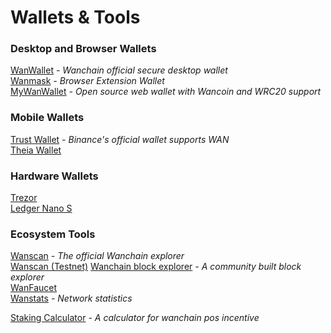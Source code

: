 # Wallets & Tools

### Desktop and Browser Wallets  
[WanWallet](https://wanchain.org/products) *- Wanchain official secure desktop wallet*  
[Wanmask](https://wanmask.io/)  *- Browser Extension Wallet*  
[MyWanWallet](https://mywanwallet.nl/) *- Open source web wallet with Wancoin and WRC20 support*  

### Mobile Wallets  
[Trust Wallet](https://trustwallet.com/) *- Binance's official wallet supports WAN*  
[Theia Wallet](https://www.thachain.org/#press)

### Hardware Wallets  
[Trezor](https://trezor.io/)  
[Ledger Nano S](https://www.ledger.com/products/ledger-nano-s)

### Ecosystem Tools    
[Wanscan](https://www.wanscan.org/)  *- The official Wanchain explorer*  
[Wanscan (Testnet)](http://testnet.wanscan.org/)
[Wanchain block explorer](https://wanscan.io/home) *- A community built block explorer*    
[WanFaucet](https://wanfaucet.net/)  
[Wanstats](http://testnet.wanstats.io/) *- Network statistics*

[Staking Calculator](http://calculator.wandevs.org/) *- A calculator for wanchain pos incentive*


